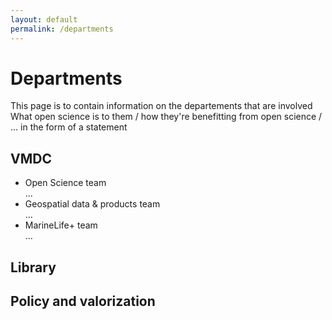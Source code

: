 ```yaml
---
layout: default
permalink: /departments
---
```


# Departments

This page is to contain information on the departements that are involved
What open science is to them / how they're benefitting from open science / ... in the form of a statement

## VMDC

- Open Science team  
  ...
- Geospatial data & products team  
  ...
- MarineLife+ team  
  ...

## Library

## Policy and valorization
